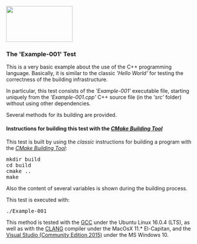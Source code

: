 <IMG src="http://davidcanino.github.io/img/logo-sun.jpg" border="0" width="180" height="97">

<H3>The 'Example-001' Test</H3>

This is a very basic example about the use of the C++ programming language. Basically, it is similar to the classic <i>'Hello World'</i> for testing the correctness of the building infrastructure.<p>In particular, this test consists of the <i>'Example-001'</i> executable file, starting uniquely from the <i>'Example-001.cpp'</i> C++ source file (in the <i>'src'</i> folder) without using other dependencies.<p>Several methods for its building are provided.

<h4>Instructions for building this test with the <i><A href="http://cmake.org">CMake Building Tool</A></i></h4>

This test is built by using the <i>classic</i> instructions for building a program with the <i><A href="http://cmake.org">CMake Building Tool</A></i>:
<pre>mkdir build
cd build
cmake ..
make
</pre><p>Also the content of several variables is shown during the building process.<p>This test is executed with:<pre>./Example-001</pre><p>This method is tested with the <A href="http://gcc.gnu.org/">GCC</A> under the Ubuntu Linux 16.0.4 (LTS), as well as with the <A href="http://clang.llvm.org/">CLANG</A> compiler under the MacOsX 11.* El-Capitan, and the <A href="http://www.visualstudio.com/">Visual Studio (Community Edition 2015)</A> under the MS Windows 10.
